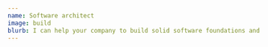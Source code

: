 ```yaml
---
name: Software architect
image: build
blurb: I can help your company to build solid software foundations and organize your teams to keep shipping more features faster. I like understanding business problems thanks to event storming or example mapping to find the right solution.
---
```

